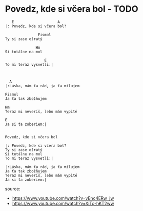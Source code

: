 # Povedz, kde si včera bol - TODO

```
   E                    A
|: Povedz, kde si včera bol?

               Fismol
Ty si zase ožratý

              Hm
Si totálne na mol

                  E
To mi teraz vysvetli:|



  A
|:Láska, mám ťa rád, ja ťa milujem

Fismol
Ja ťa tak zbožňujem

Hm
Teraz mi neveríš, lebo mám vypité

E
Ja si ťa zoberiem:|


```


```
Povedz, kde si včera bol

|: Povedz, kde si včera bol?
Ty si zase ožratý
Si totálne na mol
To mi teraz vysvetli:|

|:Láska, mám ťa rád, ja ťa milujem
Ja ťa tak zbožňujem
Teraz mi neveríš, lebo mám vypité
Ja si ťa zoberiem:|

```

source:
* https://www.youtube.com/watch?v=vEnc4ERw_jw
* https://www.youtube.com/watch?v=XiTc-hKT2ww
